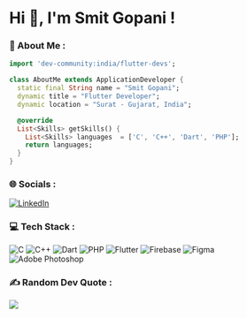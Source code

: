 # Hi 👋, I'm Smit Gopani !

### 💫 About Me :
``` dart
import 'dev-community:india/flutter-devs';

class AboutMe extends ApplicationDeveloper {
  static final String name = "Smit Gopani";
  dynamic title = "Flutter Developer";
  dynamic location = "Surat - Gujarat, India";

  @override
  List<Skills> getSkills() {    
    List<Skills> languages  = ['C', 'C++', 'Dart', 'PHP'];
    return languages;   
  }
}
```

### 🌐 Socials :
[![LinkedIn](https://img.shields.io/badge/LinkedIn-%2300599C.svg?style=plastic&logo=linkedin&logoColor=white)](https://www.linkedin.com/in/smitgopani15)

### 💻 Tech Stack :
![C](https://img.shields.io/badge/c-%2300599C.svg?style=box&logo=c&logoColor=white) 
![C++](https://img.shields.io/badge/c++-%2300599C.svg?style=plastic&logo=c%2B%2B&logoColor=white)
![Dart](https://img.shields.io/badge/dart-%230175C2.svg?style=plastic&logo=dart&logoColor=white)
![PHP](https://img.shields.io/badge/php-%23777BB4.svg?style=plastic&logo=php&logoColor=white)
![Flutter](https://img.shields.io/badge/Flutter-%2302569B.svg?style=plastic&logo=Flutter&logoColor=white)
![Firebase](https://img.shields.io/badge/firebase-%23039BE5.svg?style=plastic&logo=firebase)
![Figma](https://img.shields.io/badge/figma-%23F24E1E.svg?style=plastic&logo=figma&logoColor=white)
![Adobe Photoshop](https://img.shields.io/badge/adobephotoshop-%2331A8FF.svg?style=plastic&logo=adobephotoshop&logoColor=white)

### ✍️ Random Dev Quote :
![](https://quotes-github-readme.vercel.app/api?type=horizontal&theme=dark)
